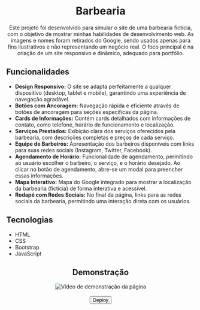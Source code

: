 <div align="center">
  <h1>Barbearia</h1>
  <p>Este projeto foi desenvolvido para simular o site de uma barbearia fictícia, com o objetivo de mostrar minhas habilidades de desenvolvimento web. As imagens e nomes foram retirados do Google, sendo usados apenas para fins ilustrativos e não representando um negócio real. O foco principal é na criação de um site responsivo e dinâmico, adequado para portfólio.</p>
</div>

## Funcionalidades
- **Design Responsivo:** O site se adapta perfeitamente a qualquer dispositivo (desktop, tablet e mobile), garantindo uma experiência de navegação agradável.
- **Botões com Ancoragem:** Navegação rápida e eficiente através de botões de ancoragem para seções específicas da página.
- **Cards de Informações:** Contém cards detalhados com informações de contato, como telefone, horário de funcionamento e localização.
- **Serviços Prestados:** Exibição clara dos serviços oferecidos pela barbearia, com descrições completas e preços de cada serviço.
- **Equipe de Barbeiros:** Apresentação dos barbeiros disponíveis com links para suas redes sociais (Instagram, Twitter, Facebook).
- **Agendamento de Horário:** Funcionalidade de agendamento, permitindo ao usuário escolher o barbeiro, o serviço, e o horário desejado. Ao clicar no botão de agendamento, abre-se um modal para preencher essas informações.
- **Mapa Interativo:** Mapa do Google integrado para mostrar a localização da barbearia (fictícia) de forma interativa e acessível.
- **Rodapé com Redes Sociais:** No final da página, links para as redes sociais da barbearia, permitindo uma interação direta com os usuários.

## Tecnologias
- HTML  
- CSS
- Bootstrap
- JavaScript

<div align="center">
  <h2>Demonstração</h2>
  <img src="https://github.com/user-attachments/assets/f362eba4-faa8-45da-8ccc-d2d3fb5e18a1" alt="Vídeo de demonstração da página">
</div>

<div align="center">
  <a href="https://wangeloow.github.io/barber/"><br>
    <button>Deploy</button>
  </a>
</div>
